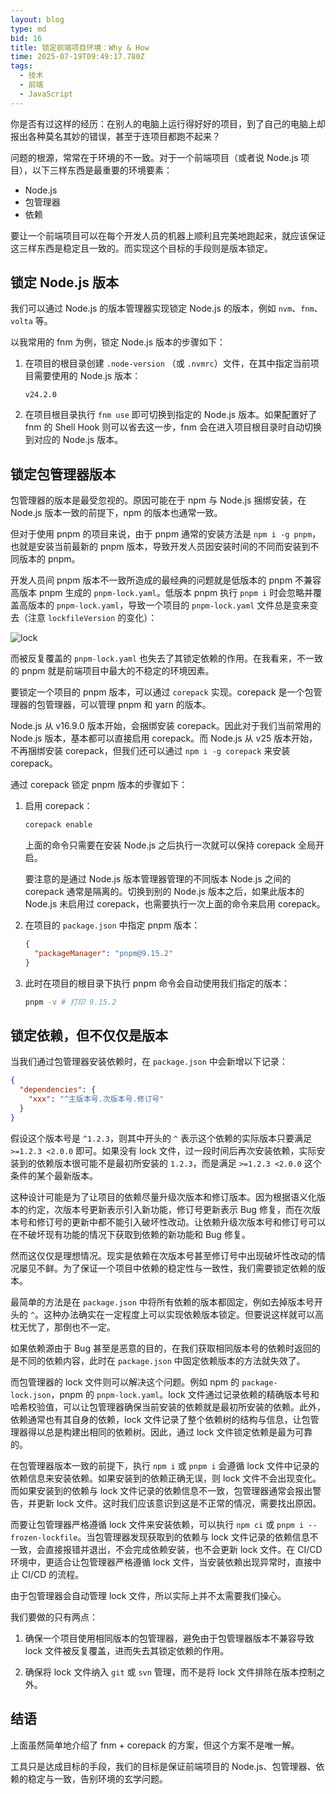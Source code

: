 ```yaml
---
layout: blog
type: md
bid: 16
title: 锁定前端项目环境：Why & How
time: 2025-07-19T09:49:17.780Z
tags:
  - 技术
  - 前端
  - JavaScript
---
```


你是否有过这样的经历：在别人的电脑上运行得好好的项目，到了自己的电脑上却报出各种莫名其妙的错误，甚至于连项目都跑不起来？

问题的根源，常常在于环境的不一致。对于一个前端项目（或者说 Node.js 项目），以下三样东西是最重要的环境要素：

- Node.js
- 包管理器
- 依赖

要让一个前端项目可以在每个开发人员的机器上顺利且完美地跑起来，就应该保证这三样东西是稳定且一致的。而实现这个目标的手段则是版本锁定。

## 锁定 Node.js 版本

我们可以通过 Node.js 的版本管理器实现锁定 Node.js 的版本，例如 `nvm`、`fnm`、`volta` 等。

以我常用的 fnm 为例，锁定 Node.js 版本的步骤如下：

1. 在项目的根目录创建 `.node-version` （或 `.nvmrc`）文件，在其中指定当前项目需要使用的 Node.js 版本：

    ```
    v24.2.0
    ```

2. 在项目根目录执行 `fnm use` 即可切换到指定的 Node.js 版本。如果配置好了 fnm 的 Shell Hook 则可以省去这一步，fnm 会在进入项目根目录时自动切换到对应的 Node.js 版本。

## 锁定包管理器版本

包管理器的版本是最受忽视的。原因可能在于 npm 与 Node.js 捆绑安装，在 Node.js 版本一致的前提下，npm 的版本也通常一致。

但对于使用 pnpm 的项目来说，由于 pnpm 通常的安装方法是 `npm i -g pnpm`，也就是安装当前最新的 pnpm 版本，导致开发人员因安装时间的不同而安装到不同版本的 pnpm。

开发人员间 pnpm 版本不一致所造成的最经典的问题就是低版本的 pnpm 不兼容高版本 pnpm 生成的 `pnpm-lock.yaml`。低版本 pnpm 执行 `pnpm i` 时会忽略并覆盖高版本的 `pnpm-lock.yaml`，导致一个项目的 `pnpm-lock.yaml` 文件总是变来变去（注意 `lockfileVersion` 的变化）：

![lock](/images/blog/16/lock.png)

而被反复覆盖的 `pnpm-lock.yaml` 也失去了其锁定依赖的作用。在我看来，不一致的 pnpm 就是前端项目中最大的不稳定的环境因素。

要锁定一个项目的 pnpm 版本，可以通过 `corepack` 实现。corepack 是一个包管理器的包管理器，可以管理 pnpm 和 yarn 的版本。

Node.js 从 v16.9.0 版本开始，会捆绑安装 corepack。因此对于我们当前常用的 Node.js 版本，基本都可以直接启用 corepack。而 Node.js 从 v25 版本开始，不再捆绑安装 corepack，但我们还可以通过 `npm i -g corepack` 来安装 corepack。

通过 corepack 锁定 pnpm 版本的步骤如下：

1. 启用 corepack：

    ```sh
    corepack enable
    ```

    上面的命令只需要在安装 Node.js 之后执行一次就可以保持 corepack 全局开启。

    要注意的是通过 Node.js 版本管理器管理的不同版本 Node.js 之间的 corepack 通常是隔离的。切换到别的 Node.js 版本之后，如果此版本的 Node.js 未启用过 corepack，也需要执行一次上面的命令来启用 corepack。

2. 在项目的 `package.json` 中指定 pnpm 版本：

    ```json
    {
      "packageManager": "pnpm@9.15.2"
    }
    ```

3. 此时在项目的根目录下执行 pnpm 命令会自动使用我们指定的版本：

    ```sh
    pnpm -v # 打印 9.15.2
    ```

## 锁定依赖，但不仅仅是版本

当我们通过包管理器安装依赖时，在 `package.json` 中会新增以下记录：

```json
{
  "dependencies": {
    "xxx": "^主版本号.次版本号.修订号"
  }
}
```

假设这个版本号是 `^1.2.3`，则其中开头的 `^` 表示这个依赖的实际版本只要满足 `>=1.2.3 <2.0.0` 即可。如果没有 lock 文件，过一段时间后再次安装依赖，实际安装到的依赖版本很可能不是最初所安装的 `1.2.3`，而是满足 `>=1.2.3 <2.0.0` 这个条件的某个最新版本。

这种设计可能是为了让项目的依赖尽量升级次版本和修订版本。因为根据语义化版本的约定，次版本号更新表示引入新功能，修订号更新表示 Bug 修复，而在次版本号和修订号的更新中都不能引入破坏性改动。让依赖升级次版本号和修订号可以在不破坏现有功能的情况下获取到依赖的新功能和 Bug 修复。

然而这仅仅是理想情况。现实是依赖在次版本号甚至修订号中出现破坏性改动的情况屡见不鲜。为了保证一个项目中依赖的稳定性与一致性，我们需要锁定依赖的版本。

最简单的方法是在 `package.json` 中将所有依赖的版本都固定，例如去掉版本号开头的 `^`。这种办法确实在一定程度上可以实现依赖版本锁定。但要说这样就可以高枕无忧了，那倒也不一定。

如果依赖源由于 Bug 甚至是恶意的目的，在我们获取相同版本号的依赖时返回的是不同的依赖内容，此时在 `package.json` 中固定依赖版本的方法就失效了。

而包管理器的 lock 文件则可以解决这个问题。例如 npm 的 `package-lock.json`，pnpm 的 `pnpm-lock.yaml`。lock 文件通过记录依赖的精确版本号和哈希校验值，可以让包管理器确保当前安装的依赖就是最初所安装的依赖。此外，依赖通常也有其自身的依赖，lock 文件记录了整个依赖树的结构与信息，让包管理器得以总是构建出相同的依赖树。因此，通过 lock 文件锁定依赖是最为可靠的。

在包管理器版本一致的前提下，执行 `npm i` 或 `pnpm i` 会遵循 lock 文件中记录的依赖信息来安装依赖。如果安装到的依赖正确无误，则 lock 文件不会出现变化。而如果安装到的依赖与 lock 文件记录的依赖信息不一致，包管理器通常会报出警告，并更新 lock 文件。这时我们应该意识到这是不正常的情况，需要找出原因。

而要让包管理器严格遵循 lock 文件来安装依赖，可以执行 `npm ci` 或 `pnpm i --frozen-lockfile`。当包管理器发现获取到的依赖与 lock 文件记录的依赖信息不一致，会直接报错并退出，不会完成依赖安装，也不会更新 lock 文件。在 CI/CD 环境中，更适合让包管理器严格遵循 lock 文件，当安装依赖出现异常时，直接中止 CI/CD 的流程。

由于包管理器会自动管理 lock 文件，所以实际上并不太需要我们操心。

我们要做的只有两点：

1. 确保一个项目使用相同版本的包管理器，避免由于包管理器版本不兼容导致 lock 文件被反复覆盖，进而失去其锁定依赖的作用。

2. 确保将 lock 文件纳入 `git` 或 `svn` 管理，而不是将 lock 文件排除在版本控制之外。

## 结语

上面虽然简单地介绍了 fnm + corepack 的方案，但这个方案不是唯一解。

工具只是达成目标的手段，我们的目标是保证前端项目的 Node.js、包管理器、依赖的稳定与一致，告别环境的玄学问题。
